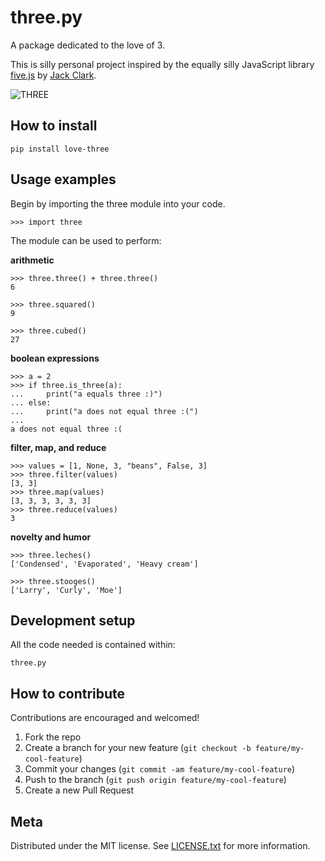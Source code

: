 # three.py
A package dedicated to the love of 3. 

This is silly personal project inspired by the equally silly JavaScript library [five.js](https://github.com/jackdclark/five) by [Jack Clark](https://github.com/jackdclark/).


![THREE](https://www.clker.com/cliparts/3/1/p/f/N/4/tow-md.png)

## How to install

```
pip install love-three
```

## Usage examples
Begin by importing the three module into your code.
```
>>> import three
```

The module can be used to perform:

**arithmetic**
```
>>> three.three() + three.three() 
6
```
```
>>> three.squared()
9
```
```
>>> three.cubed()
27
```

**boolean expressions**
```
>>> a = 2
>>> if three.is_three(a):
...     print("a equals three :)")
... else:
...     print("a does not equal three :(")
... 
a does not equal three :(
```

**filter, map, and reduce**
```
>>> values = [1, None, 3, "beans", False, 3]
>>> three.filter(values)
[3, 3]
>>> three.map(values)
[3, 3, 3, 3, 3, 3]
>>> three.reduce(values)
3   
```

**novelty and humor**
```
>>> three.leches()
['Condensed', 'Evaporated', 'Heavy cream']
```
```
>>> three.stooges()
['Larry', 'Curly', 'Moe']
```

## Development setup
All the code needed is contained within:
```
three.py
```

## How to contribute
Contributions are encouraged and welcomed!

1. Fork the repo 
2. Create a branch for your new feature (```git checkout -b feature/my-cool-feature```)
3. Commit your changes (```git commit -am feature/my-cool-feature```)  
4. Push to the branch (```git push origin feature/my-cool-feature```)
5. Create a new Pull Request

## Meta
Distributed under the MIT license. See [LICENSE.txt](https://github.com/JasonTurley/three/edit/master/LICENSE.txt) for more information.
